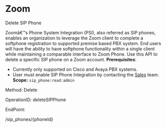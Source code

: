 #     Zoom


Delete SIP Phone

Zoomâ€™s Phone System Integration (PSI), also referred as SIP phones, enables an organization to leverage the Zoom client to complete a softphone registration to supported premise based PBX system. End users will have the ability to have softphone functionality within a single client while maintaining a comparable interface to Zoom Phone. Use this API to delete a specific SIP phone on a Zoom account.
**Prerequisites**:
* Currently only supported on Cisco and Avaya PBX systems. 
* User must enable SIP Phone Integration by contacting the [Sales](https://zoom.us/contactsales) team. **Scope:** `sip_phone:read:admin`
 

Method: Delete

OperationID: deleteSIPPhone

EndPoint:

/sip_phones/{phoneId}

